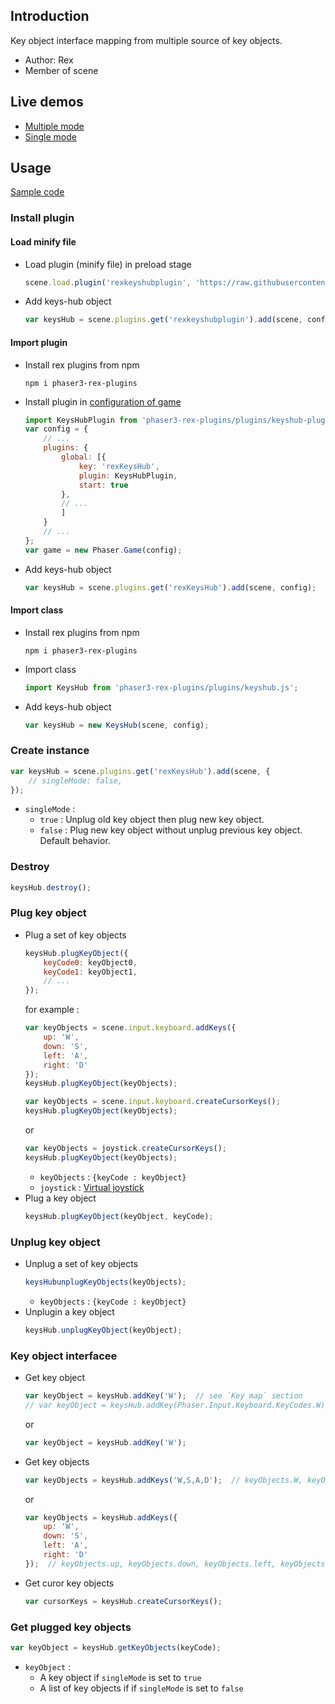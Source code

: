 ## Introduction

Key object interface mapping from multiple source of key objects.

- Author: Rex
- Member of scene

## Live demos

- [Multiple mode](https://codepen.io/rexrainbow/pen/bGyWKoz)
- [Single mode](https://codepen.io/rexrainbow/pen/LYoyrOL)

## Usage

[Sample code](https://github.com/rexrainbow/phaser3-rex-notes/tree/master/examples/keyshub)

### Install plugin

#### Load minify file

- Load plugin (minify file) in preload stage
    ```javascript
    scene.load.plugin('rexkeyshubplugin', 'https://raw.githubusercontent.com/rexrainbow/phaser3-rex-notes/master/dist/rexkeyshubplugin.min.js', true);
    ```
- Add keys-hub object
    ```javascript
    var keysHub = scene.plugins.get('rexkeyshubplugin').add(scene, config);
    ```

#### Import plugin

- Install rex plugins from npm
    ```
    npm i phaser3-rex-plugins
    ```
- Install plugin in [configuration of game](game.md#configuration)
    ```javascript
    import KeysHubPlugin from 'phaser3-rex-plugins/plugins/keyshub-plugin.js';
    var config = {
        // ...
        plugins: {
            global: [{
                key: 'rexKeysHub',
                plugin: KeysHubPlugin,
                start: true
            },
            // ...
            ]
        }
        // ...
    };
    var game = new Phaser.Game(config);
    ```
- Add keys-hub object
    ```javascript
    var keysHub = scene.plugins.get('rexKeysHub').add(scene, config);
    ```

#### Import class

- Install rex plugins from npm
    ```
    npm i phaser3-rex-plugins
    ```
- Import class
    ```javascript
    import KeysHub from 'phaser3-rex-plugins/plugins/keyshub.js';
    ```
- Add keys-hub object
    ```javascript
    var keysHub = new KeysHub(scene, config);
    ```

### Create instance

```javascript
var keysHub = scene.plugins.get('rexKeysHub').add(scene, {
    // singleMode: false,
});
```

- `singleMode` :
    - `true` : Unplug old key object then plug new key object.
    - `false` : Plug new key object without unplug previous key object. Default behavior.

### Destroy

```javascript
keysHub.destroy();
```

### Plug key object

- Plug a set of key objects
    ```javascript
    keysHub.plugKeyObject({
        keyCode0: keyObject0,
        keyCode1: keyObject1,
        // ...
    });
    ```
    for example :
    ```javascript
    var keyObjects = scene.input.keyboard.addKeys({
        up: 'W',
        down: 'S',
        left: 'A',
        right: 'D'
    });
    keysHub.plugKeyObject(keyObjects);
    ```
    ```javascript
    var keyObjects = scene.input.keyboard.createCursorKeys();
    keysHub.plugKeyObject(keyObjects);
    ```
    or
    ```javascript
    var keyObjects = joystick.createCursorKeys();
    keysHub.plugKeyObject(keyObjects);
    ```
    - `keyObjects` : `{keyCode : keyObject}`
    - `joystick` : [Virtual joystick](virtualjoystick.md)
- Plug a key object
    ```javascript
    keysHub.plugKeyObject(keyObject, keyCode);
    ```

### Unplug key object

- Unplug a set of key objects
    ```javascript
    keysHubunplugKeyObjects(keyObjects);
    ```
    - `keyObjects` : `{keyCode : keyObject}`
- Unplugin a key object
    ```javascript
    keysHub.unplugKeyObject(keyObject);
    ```

### Key object interfacee

- Get key object
    ```javascript
    var keyObject = keysHub.addKey('W');  // see `Key map` section
    // var keyObject = keysHub.addKey(Phaser.Input.Keyboard.KeyCodes.W);
    ```
    or
    ```javascript
    var keyObject = keysHub.addKey('W');
    ```
- Get key objects
    ```javascript
    var keyObjects = keysHub.addKeys('W,S,A,D');  // keyObjects.W, keyObjects.S, keyObjects.A, keyObjects.D
    ```
    or
    ```javascript
    var keyObjects = keysHub.addKeys({
        up: 'W',
        down: 'S',
        left: 'A',
        right: 'D'
    });  // keyObjects.up, keyObjects.down, keyObjects.left, keyObjects.right
    ```
- Get curor key objects
    ```javascript
    var cursorKeys = keysHub.createCursorKeys();
    ```

### Get plugged key objects

```javascript
var keyObject = keysHub.getKeyObjects(keyCode);
```

- `keyObject` : 
    - A key object if `singleMode` is set to `true`
    - A list of key objects if if `singleMode` is set to `false`

